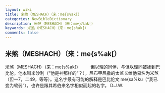 ```yaml
---
layout: wiki
title: 米煞（MESHACH）（来：me{s%ak[）
categories: NewBibleDictionary
description: 米煞（MESHACH）（来：me{s%ak[）
keywords: 米煞（MESHACH）（来：me{s%ak[）
comments: false
---
```


## 米煞（MESHACH）（来：me{s%ak[）



米煞（MESHACH）（来：me{s%ak[）
　　但以理的同伴，与但以理同被掳到巴比伦。他本叫米沙利（“他是神那样的”？），尼布甲尼撒的太监长给他易名为米煞（但一7，二49，等等）。这名字最有可能的解释是巴比伦文 me{sa%ku（“我已变为软弱”），也许是跟其希伯来名字相似而起的名字。
D.J.W.




